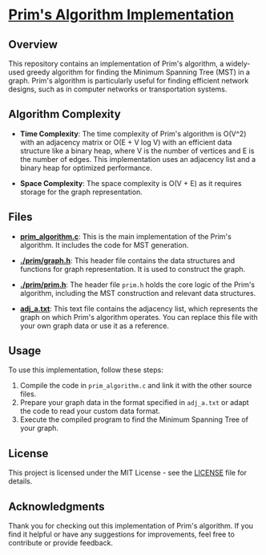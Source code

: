# [Prim's Algorithm Implementation](prim_algorithm.c)

## Overview
This repository contains an implementation of Prim's algorithm, a widely-used greedy algorithm for finding the Minimum Spanning Tree (MST) in a graph. Prim's algorithm is particularly useful for finding efficient network designs, such as in computer networks or transportation systems.

## Algorithm Complexity
- **Time Complexity**: The time complexity of Prim's algorithm is O(V^2) with an adjacency matrix or O(E + V log V) with an efficient data structure like a binary heap, where V is the number of vertices and E is the number of edges. This implementation uses an adjacency list and a binary heap for optimized performance.

- **Space Complexity**: The space complexity is O(V + E) as it requires storage for the graph representation.

## Files
- **[prim_algorithm.c](prim_algorithm.c)**: This is the main implementation of the Prim's algorithm. It includes the code for MST generation.

- **[./prim/graph.h](./prim/graph.h)**: This header file contains the data structures and functions for graph representation. It is used to construct the graph.

- **[./prim/prim.h](./prim/prim.h)**: The header file `prim.h` holds the core logic of the Prim's algorithm, including the MST construction and relevant data structures.

- **[adj_a.txt](adj_a.txt)**: This text file contains the adjacency list, which represents the graph on which Prim's algorithm operates. You can replace this file with your own graph data or use it as a reference.

## Usage
To use this implementation, follow these steps:
1. Compile the code in `prim_algorithm.c` and link it with the other source files.
2. Prepare your graph data in the format specified in `adj_a.txt` or adapt the code to read your custom data format.
3. Execute the compiled program to find the Minimum Spanning Tree of your graph.

## License
This project is licensed under the MIT License - see the [LICENSE](LICENSE) file for details.

## Acknowledgments
Thank you for checking out this implementation of Prim's algorithm. If you find it helpful or have any suggestions for improvements, feel free to contribute or provide feedback.
